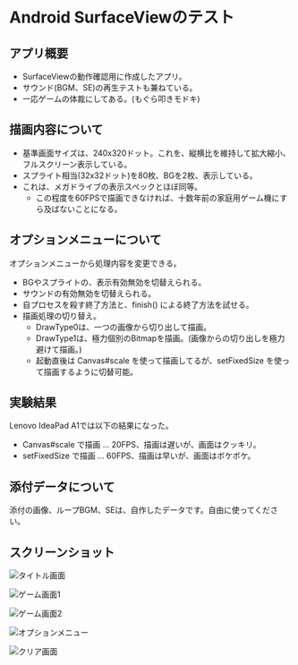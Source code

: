 # Android SurfaceViewのテスト

## アプリ概要

- SurfaceViewの動作確認用に作成したアプリ。
- サウンド(BGM、SE)の再生テストも兼ねている。
- 一応ゲームの体裁にしてある。(もぐら叩きモドキ)

## 描画内容について

- 基準画面サイズは、240x320ドット。これを、縦横比を維持して拡大縮小、フルスクリーン表示している。
- スプライト相当(32x32ドット)を80枚、BGを2枚、表示している。
- これは、メガドライブの表示スペックとほぼ同等。
  - この程度を60FPSで描画できなければ、十数年前の家庭用ゲーム機にすら及ばないことになる。

## オプションメニューについて

オプションメニューから処理内容を変更できる。

- BGやスプライトの、表示有効無効を切替えられる。
- サウンドの有効無効を切替えられる。
- 自プロセスを殺す終了方法と、finish() による終了方法を試せる。
- 描画処理の切り替え。
  - DrawType0は、一つの画像から切り出して描画。
  - DrawType1は、極力個別のBitmapを描画。(画像からの切り出しを極力避けて描画。)
  - 起動直後は Canvas#scale を使って描画してるが、setFixedSize を使って描画するように切替可能。

## 実験結果

Lenovo IdeaPad A1では以下の結果になった。

- Canvas#scale で描画 ... 20FPS、描画は遅いが、画面はクッキリ。
- setFixedSize で描画 ... 60FPS、描画は早いが、画面はボケボケ。

## 添付データについて

添付の画像、ループBGM、SEは、自作したデータです。自由に使ってください。

## スクリーンショット

![タイトル画面](http://cloud.github.com/downloads/mieki256/SurfaceViewTest2/SurfaceViewTest2_ss_1.png)

![ゲーム画面1](http://cloud.github.com/downloads/mieki256/SurfaceViewTest2/SurfaceViewTest2_ss_2.png)

![ゲーム画面2](http://cloud.github.com/downloads/mieki256/SurfaceViewTest2/SurfaceViewTest2_ss_3.png)

![オプションメニュー](http://cloud.github.com/downloads/mieki256/SurfaceViewTest2/SurfaceViewTest2_ss_4.png)

![クリア画面](http://cloud.github.com/downloads/mieki256/SurfaceViewTest2/SurfaceViewTest2_ss_5.png)
